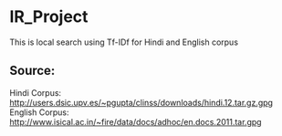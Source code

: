 # IR_Project
This is local search using Tf-IDf for Hindi and English corpus
## Source:
Hindi Corpus: http://users.dsic.upv.es/~pgupta/clinss/downloads/hindi.12.tar.gz.gpg <br />
English Corpus: http://www.isical.ac.in/~fire/data/docs/adhoc/en.docs.2011.tar.gpg

